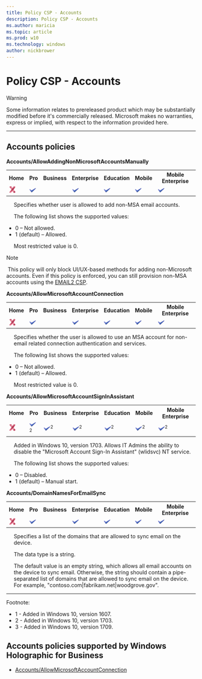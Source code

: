 ```yaml
---
title: Policy CSP - Accounts
description: Policy CSP - Accounts
ms.author: maricia
ms.topic: article
ms.prod: w10
ms.technology: windows
author: nickbrower
---
```


# Policy CSP - Accounts

> [!WARNING]
> Some information relates to prereleased product which may be substantially modified before it's commercially released. Microsoft makes no warranties, express or implied, with respect to the information provided here.

<!--StartPolicies-->
<hr/>

## Accounts policies  

<!--StartPolicy-->
<a href="" id="accounts-allowaddingnonmicrosoftaccountsmanually"></a>**Accounts/AllowAddingNonMicrosoftAccountsManually**  

<!--StartSKU-->
<table>
<tr>
	<th>Home</th>
	<th>Pro</th>
	<th>Business</th>
	<th>Enterprise</th>
	<th>Education</th>
	<th>Mobile</th>
	<th>Mobile Enterprise</th>
</tr>
<tr>
	<td><img src="images/crossmark.png" alt="cross mark" /></td>
	<td><img src="images/checkmark.png" alt="check mark" /></td>
	<td></td>
	<td><img src="images/checkmark.png" alt="check mark" /></td>
	<td><img src="images/checkmark.png" alt="check mark" /></td>
	<td><img src="images/checkmark.png" alt="check mark" /></td>
	<td><img src="images/checkmark.png" alt="check mark" /></td>
</tr>
</table>

<!--EndSKU-->
<!--StartDescription-->
<p style="margin-left: 20px">Specifies whether user is allowed to add non-MSA email accounts.

<p style="margin-left: 20px">The following list shows the supported values:

-   0 – Not allowed.
-   1 (default) – Allowed.

<p style="margin-left: 20px">Most restricted value is 0.

> [!NOTE]
> This policy will only block UI/UX-based methods for adding non-Microsoft accounts. Even if this policy is enforced, you can still provision non-MSA accounts using the [EMAIL2 CSP](email2-csp.md).

<!--EndDescription-->
<!--EndPolicy-->
<!--StartPolicy-->
<a href="" id="accounts-allowmicrosoftaccountconnection"></a>**Accounts/AllowMicrosoftAccountConnection**  

<!--StartSKU-->
<table>
<tr>
	<th>Home</th>
	<th>Pro</th>
	<th>Business</th>
	<th>Enterprise</th>
	<th>Education</th>
	<th>Mobile</th>
	<th>Mobile Enterprise</th>
</tr>
<tr>
	<td><img src="images/crossmark.png" alt="cross mark" /></td>
	<td><img src="images/checkmark.png" alt="check mark" /></td>
	<td></td>
	<td><img src="images/checkmark.png" alt="check mark" /></td>
	<td><img src="images/checkmark.png" alt="check mark" /></td>
	<td><img src="images/checkmark.png" alt="check mark" /></td>
	<td><img src="images/checkmark.png" alt="check mark" /></td>
</tr>
</table>

<!--EndSKU-->
<!--StartDescription-->
<p style="margin-left: 20px">Specifies whether the user is allowed to use an MSA account for non-email related connection authentication and services.

<p style="margin-left: 20px">The following list shows the supported values:

-   0 – Not allowed.
-   1 (default) – Allowed.

<p style="margin-left: 20px">Most restricted value is 0.

<!--EndDescription-->
<!--EndPolicy-->
<!--StartPolicy-->
<a href="" id="accounts-allowmicrosoftaccountsigninassistant"></a>**Accounts/AllowMicrosoftAccountSignInAssistant**  

<!--StartSKU-->
<table>
<tr>
	<th>Home</th>
	<th>Pro</th>
	<th>Business</th>
	<th>Enterprise</th>
	<th>Education</th>
	<th>Mobile</th>
	<th>Mobile Enterprise</th>
</tr>
<tr>
	<td><img src="images/crossmark.png" alt="cross mark" /></td>
	<td><img src="images/checkmark.png" alt="check mark" /><sup>2</sup></td>
	<td><img src="images/checkmark.png" alt="check mark" /><sup>2</sup></td>
	<td><img src="images/checkmark.png" alt="check mark" /><sup>2</sup></td>
	<td><img src="images/checkmark.png" alt="check mark" /><sup>2</sup></td>
	<td><img src="images/checkmark.png" alt="check mark" /><sup>2</sup></td>
	<td><img src="images/checkmark.png" alt="check mark" /><sup>2</sup></td>
</tr>
</table>

<!--EndSKU-->
<!--StartDescription-->
<p style="margin-left: 20px">Added in Windows 10, version 1703. Allows IT Admins the ability to disable the "Microsoft Account Sign-In Assistant" (wlidsvc) NT service.

<p style="margin-left: 20px">The following list shows the supported values:

-   0 – Disabled.
-   1 (default) – Manual start.

<!--EndDescription-->
<!--EndPolicy-->
<!--StartPolicy-->
<a href="" id="accounts-domainnamesforemailsync"></a>**Accounts/DomainNamesForEmailSync**  

<!--StartSKU-->
<table>
<tr>
	<th>Home</th>
	<th>Pro</th>
	<th>Business</th>
	<th>Enterprise</th>
	<th>Education</th>
	<th>Mobile</th>
	<th>Mobile Enterprise</th>
</tr>
<tr>
	<td><img src="images/crossmark.png" alt="cross mark" /></td>
	<td><img src="images/checkmark.png" alt="check mark" /></td>
	<td></td>
	<td><img src="images/checkmark.png" alt="check mark" /></td>
	<td><img src="images/checkmark.png" alt="check mark" /></td>
	<td><img src="images/checkmark.png" alt="check mark" /></td>
	<td><img src="images/checkmark.png" alt="check mark" /></td>
</tr>
</table>

<!--EndSKU-->
<!--StartDescription-->
<p style="margin-left: 20px">Specifies a list of the domains that are allowed to sync email on the device.

<p style="margin-left: 20px">The data type is a string.

<p style="margin-left: 20px">The default value is an empty string, which allows all email accounts on the device to sync email. Otherwise, the string should contain a pipe-separated list of domains that are allowed to sync email on the device. For example, "contoso.com|fabrikam.net|woodgrove.gov".

<!--EndDescription-->
<!--EndPolicy-->
<hr/>

Footnote:

-   1 - Added in Windows 10, version 1607.
-   2 - Added in Windows 10, version 1703.
-   3 - Added in Windows 10, version 1709.

<!--EndPolicies-->

<!--StartHoloLens-->
## <a href="" id="hololenspolicies"></a>Accounts policies supported by Windows Holographic for Business  

-   [Accounts/AllowMicrosoftAccountConnection](#accounts-allowmicrosoftaccountconnection)  
<!--EndHoloLens-->

